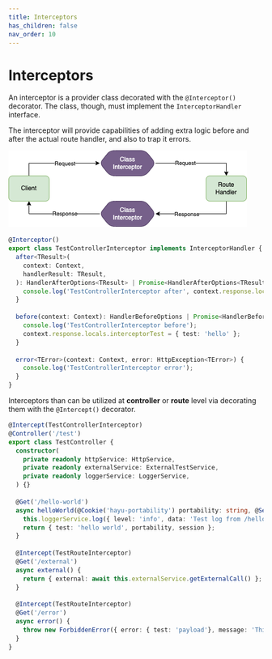 ```yaml
---
title: Interceptors
has_children: false
nav_order: 10
---
```


# Interceptors

An interceptor is a provider class decorated with the `@Interceptor()` decorator.
The class, though, must implement the `InterceptorHandler` interface.

The interceptor will provide capabilities of adding extra logic before and after the actual route handler, and also to trap it errors. 

![Interceptors](images/interceptors.png)

```typescript
@Interceptor()
export class TestControllerInterceptor implements InterceptorHandler {
  after<TResult>(
    context: Context,
    handlerResult: TResult,
  ): HandlerAfterOptions<TResult> | Promise<HandlerAfterOptions<TResult>> | void | Promise<void> {
    console.log('TestControllerInterceptor after', context.response.locals.interceptorTest);
  }

  before(context: Context): HandlerBeforeOptions | Promise<HandlerBeforeOptions> | void | Promise<void> {
    console.log('TestControllerInterceptor before');
    context.response.locals.interceptorTest = { test: 'hello' };
  }

  error<TError>(context: Context, error: HttpException<TError>) {
    console.log('TestControllerInterceptor error');
  }
}
```

Interceptors than can be utilized at **controller** or **route** level via decorating them with the `@Intercept()` decorator.

```typescript
@Intercept(TestControllerInterceptor)
@Controller('/test')
export class TestController {
  constructor(
    private readonly httpService: HttpService,
    private readonly externalService: ExternalTestService,
    private readonly loggerService: LoggerService,
  ) {}
  
  @Get('/hello-world')
  async helloWorld(@Cookie('hayu-portability') portability: string, @Session() session: any) {
    this.loggerService.log({ level: 'info', data: 'Test log from /hello-world' });
    return { test: 'hello world', portability, session };
  }
  
  @Intercept(TestRouteInterceptor)
  @Get('/external')
  async external() {
    return { external: await this.externalService.getExternalCall() };
  }

  @Intercept(TestRouteInterceptor)
  @Get('/error')
  async error() {
    throw new ForbiddenError({ error: { test: 'payload'}, message: 'This is an error'});
  }
}
```
